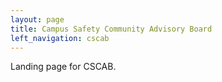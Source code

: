 ```yaml
---
layout: page
title: Campus Safety Community Advisory Board
left_navigation: cscab
---
```


Landing page for CSCAB.
